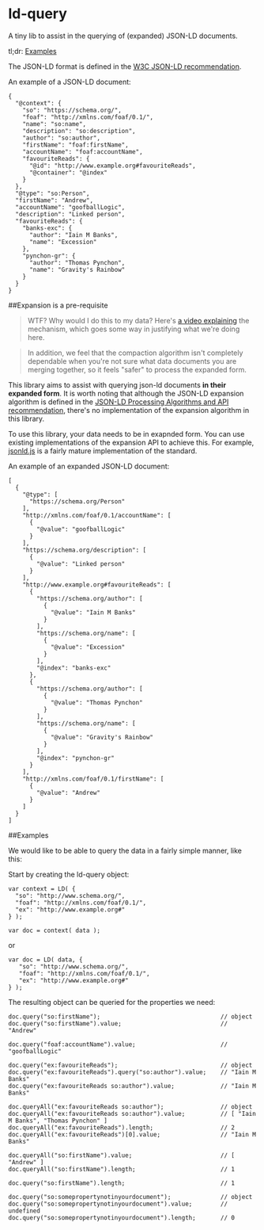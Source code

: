 # ld-query

A tiny lib to assist in the querying of (expanded) JSON-LD documents.

tl;dr: [Examples](#examples)

The JSON-LD format is defined in the [W3C JSON-LD recommendation].

An example of a JSON-LD document:

```
{
  "@context": {
    "so": "https://schema.org/",
    "foaf": "http://xmlns.com/foaf/0.1/",
    "name": "so:name",
    "description": "so:description",
    "author": "so:author",
    "firstName": "foaf:firstName",
    "accountName": "foaf:accountName",
    "favouriteReads": {
      "@id": "http://www.example.org#favouriteReads",
      "@container": "@index"
    }
  },
  "@type": "so:Person",
  "firstName": "Andrew",
  "accountName": "goofballLogic",
  "description": "Linked person",
  "favouriteReads": {
    "banks-exc": {
      "author": "Iain M Banks",
      "name": "Excession"
    },
    "pynchon-gr": {
      "author": "Thomas Pynchon",
      "name": "Gravity's Rainbow"
    }
  }
}
```

##Expansion is a pre-requisite

> WTF? Why would I do this to my data?
> Here's [a video explaining] the mechanism, which goes some way in justifying what we're doing here.

> In addition, we feel that the compaction algorithm isn't completely dependable when you're not sure what data documents you are merging together, so it feels "safer" to process the expanded form.

This library aims to assist with querying json-ld documents **in their expanded form**. It is worth noting that although the JSON-LD expansion algorithm is defined in the [JSON-LD Processing Algorithms and API recommendation], there's no implementation of the expansion algorithm in this library.

To use this library, your data needs to be in exapnded form. You can use existing implementations of the expansion API to achieve this. For example, [jsonld.js] is a fairly mature implementation of the standard. 

An example of an expanded JSON-LD document:

```
[
  {
    "@type": [
      "https://schema.org/Person"
    ],
    "http://xmlns.com/foaf/0.1/accountName": [
      {
        "@value": "goofballLogic"
      }
    ],
    "https://schema.org/description": [
      {
        "@value": "Linked person"
      }
    ],
    "http://www.example.org#favouriteReads": [
      {
        "https://schema.org/author": [
          {
            "@value": "Iain M Banks"
          }
        ],
        "https://schema.org/name": [
          {
            "@value": "Excession"
          }
        ],
        "@index": "banks-exc"
      },
      {
        "https://schema.org/author": [
          {
            "@value": "Thomas Pynchon"
          }
        ],
        "https://schema.org/name": [
          {
            "@value": "Gravity's Rainbow"
          }
        ],
        "@index": "pynchon-gr"
      }
    ],
    "http://xmlns.com/foaf/0.1/firstName": [
      {
        "@value": "Andrew"
      }
    ]
  }
]
```
##Examples

We would like to be able to query the data in a fairly simple manner, like this:

Start by creating the ld-query object:

```
var context = LD( {
  "so": "http://www.schema.org/",
  "foaf": "http://xmlns.com/foaf/0.1/",
  "ex": "http://www.example.org#"
} );

var doc = context( data );
```

or
```
var doc = LD( data, {
   "so": "http://www.schema.org/",
   "foaf": "http://xmlns.com/foaf/0.1/",
   "ex": "http://www.example.org#"
} );
```

The resulting object can be queried for the properties we need:


```
doc.query("so:firstName");                                  // object
doc.query("so:firstName").value;                            // "Andrew"

doc.query("foaf:accountName").value;                        // "goofballLogic"

doc.query("ex:favouriteReads");                             // object
doc.query("ex:favouriteReads").query("so:author").value;    // "Iain M Banks"
doc.query("ex:favouriteReads so:author").value;             // "Iain M Banks"

doc.queryAll("ex:favouriteReads so:author");                // object
doc.queryAll("ex:favouriteReads so:author").value;          // [ "Iain M Banks", "Thomas Pynchon" ]
doc.queryAll("ex:favouriteReads").length;                   // 2
doc.queryAll("ex:favouriteReads")[0].value;                 // "Iain M Banks"

doc.queryAll("so:firstName").value;                         // [ "Andrew" ]
doc.queryAll("so:firstName").length;                        // 1

doc.query("so:firstName").length;                           // 1

doc.query("so:somepropertynotinyourdocument");              // object
doc.query("so:somepropertynotinyourdocument").value;        // undefined
doc.query("so:somepropertynotinyourdocument").length;       // 0
```

[W3C JSON-LD recommendation]: https://www.w3.org/TR/json-ld/
[JSON-LD Processing Algorithms and API recommendation]: https://www.w3.org/TR/json-ld-api/#expansion
[jsonld.js]: https://github.com/digitalbazaar/jsonld.js
[a video explaining]: https://www.youtube.com/watch?v=Tm3fD89dqRE
